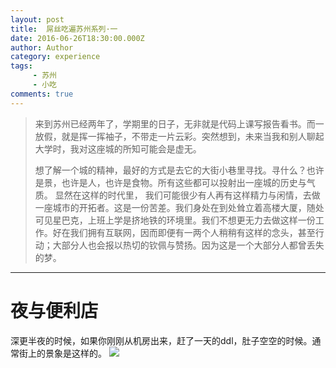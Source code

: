 ```yaml
---
layout: post
title:  屌丝吃遍苏州系列·一
date: 2016-06-26T18:30:00.000Z
author: Author
category: experience
tags:
     - 苏州
     - 小吃
comments: true
---
```


> 来到苏州已经两年了，学期里的日子，无非就是代码上课写报告看书。而一放假，就是挥一挥袖子，不带走一片云彩。突然想到，未来当我和别人聊起大学时，我对这座城的所知可能会是虚无。
>
>想了解一个城的精神，最好的方式是去它的大街小巷里寻找。寻什么？也许是景，也许是人，也许是食物。所有这些都可以投射出一座城的历史与气质。
>显然在这样的时代里， 我们可能很少有人再有这样精力与闲情，去做一座城市的开拓者。这是一份苦差。我们身处在到处耸立着高楼大厦，随处可见星巴克，上班上学是挤地铁的环境里。我们不想更无力去做这样一份工作。好在我们拥有互联网，因而即便有一两个人稍稍有这样的念头，甚至行动；大部分人也会报以热切的钦佩与赞扬。因为这是一个大部分人都曾丢失的梦。


---

# **夜与便利店**

深更半夜的时候，如果你刚刚从机房出来，赶了一天的ddl，肚子空空的时候。通常街上的景象是这样的。
![](/img/2016-06-26-foody-in-suzhou-part-one/DSC_0689.png)
